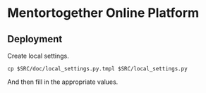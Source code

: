 # Mentortogether Online Platform

## Deployment

Create local settings.

    cp $SRC/doc/local_settings.py.tmpl $SRC/local_settings.py

And then fill in the appropriate values.
